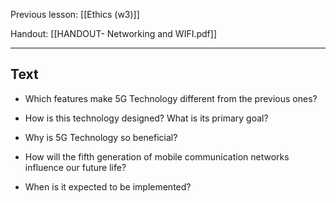 Previous lesson: [[Ethics (w3)]]


Handout: [[HANDOUT- Networking and WIFI.pdf]]

----

## Text

- Which features make 5G Technology different from the previous ones?  
  > 

- How is this technology designed? What is its primary goal?  
- Why is 5G Technology so beneficial?  
- How will the fifth generation of mobile communication networks influence our future life?  
- When is it expected to be implemented?

